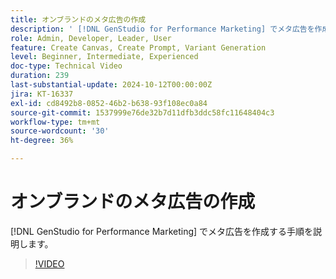 ```yaml
---
title: オンブランドのメタ広告の作成
description: ' [!DNL GenStudio for Performance Marketing] でメタ広告を作成するための製品の詳細な手順に従います。'
role: Admin, Developer, Leader, User
feature: Create Canvas, Create Prompt, Variant Generation
level: Beginner, Intermediate, Experienced
doc-type: Technical Video
duration: 239
last-substantial-update: 2024-10-12T00:00:00Z
jira: KT-16337
exl-id: cd8492b8-0852-46b2-b638-93f108ec0a84
source-git-commit: 1537999e76de32b7d11dfb3ddc58fc11648404c3
workflow-type: tm+mt
source-wordcount: '30'
ht-degree: 36%

---
```


# オンブランドのメタ広告の作成

[!DNL GenStudio for Performance Marketing] でメタ広告を作成する手順を説明します。

>[!VIDEO](https://video.tv.adobe.com/v/3435079/?learn=on&captions=jpn)
